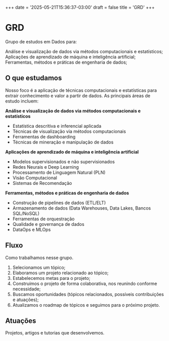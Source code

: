 +++
date = '2025-05-21T15:36:37-03:00'
draft = false
title = 'GRD'
+++

# GRD

Grupo de estudos em Dados para:

Análise e visualização de dados via métodos computacionais e estatísticos;
Aplicações de aprendizado de máquina e inteligência artificial;
Ferramentas, métodos e práticas de engenharia de dados;

## O que estudamos

Nosso foco é a aplicação de técnicas computacionais e estatísticas para extrair conhecimento e valor a partir de dados. 
As principais áreas de estudo incluem:

**Análise e visualização de dados via métodos computacionais e estatísticos**
- Estatística descritiva e inferencial aplicada
- Técnicas de visualização via métodos computacionais
- Ferramentas de dashboarding
- Técnicas de mineração e manipulação de dados


**Aplicações de aprendizado de máquina e inteligência artificial**
- Modelos supervisionados e não supervisionados
- Redes Neurais e Deep Learning
- Processamento de Linguagem Natural (PLN)
- Visão Computacional
- Sistemas de Recomendação


**Ferramentas, métodos e práticas de engenharia de dados**
- Construção de pipelines de dados (ETL/ELT)
- Armazenamento de dados (Data Warehouses, Data Lakes, Bancos SQL/NoSQL)
- Ferramentas de orquestração
- Qualidade e governança de dados
- DataOps e MLOps

## Fluxo
Como trabalhamos nesse grupo.

1.  Selecionamos um tópico;
2.  Elaboramos um projeto relacionado ao tópico;
3.  Estabelecemos metas para o projeto;
4.  Construímos o projeto de forma colaborativa, nos reunindo conforme necessidade;
5.  Buscamos oportunidades (tópicos relacionados, possíveis contribuições e atuações);
6.  Atualizamos o roadmap de tópicos e seguimos para o próximo projeto.

## Atuações
Projetos, artigos e tutorias que desenvolvemos.